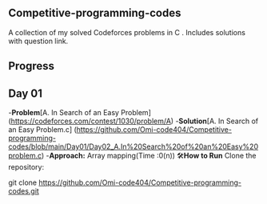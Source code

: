 ## Competitive-programming-codes
A collection of my solved Codeforces problems in C . Includes solutions with question link.

## Progress
## Day 01
-**Problem**[A. In Search of an Easy Problem] (https://codeforces.com/contest/1030/problem/A)
-**Solution**[A. In Search of an Easy Problem.c] (https://github.com/Omi-code404/Competitive-programming-codes/blob/main/Day01/Day02_A.In%20Search%20of%20an%20Easy%20problem.c) 
-**Approach:** Array mapping(Time :0(n))
🛠**How to Run**
Clone the repository:

git clone https://github.com/Omi-code404/Competitive-programming-codes.git
